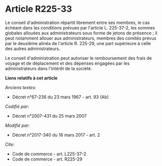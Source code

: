# Article R225-33

Le conseil d'administration répartit librement entre ses membres, le cas échéant dans les conditions prévues par l'article L.
225-37-2, les sommes globales allouées aux administrateurs sous forme de jetons de présence ; il peut notamment allouer aux
administrateurs, membres des comités prévus par le deuxième alinéa de l'article R. 225-29, une part supérieure à celle des
autres administrateurs. 

Le conseil d'administration peut autoriser le remboursement des frais de voyage et de déplacement et des dépenses engagées
par les administrateurs dans l'intérêt de la société.

**Liens relatifs à cet article**

_Anciens textes_:

  - Décret n°67-236 du 23 mars 1967 - art. 93 (Ab)

_Codifié par_:

  - Décret n°2007-431 du 25 mars 2007

_Modifié par_:

  - Décret n°2017-340 du 16 mars 2017 - art. 2

_Cite_:

  - Code de commerce - art. L225-37-2
  - Code de commerce - art. R225-29
